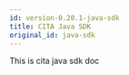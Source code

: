 ```yaml
---
id: version-0.20.1-java-sdk
title: CITA Java SDK
original_id: java-sdk
---
```


This is cita java sdk doc
